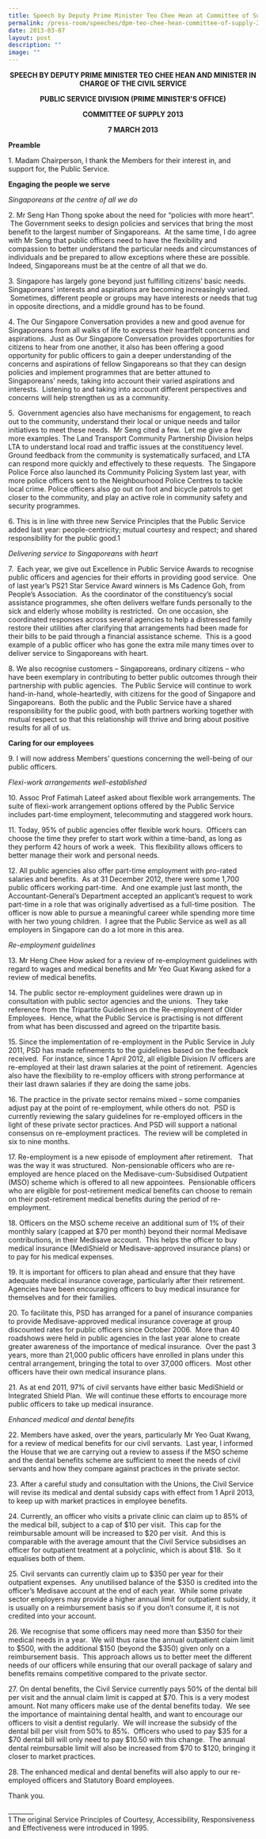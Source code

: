 ```yaml
---
title: Speech by Deputy Prime Minister Teo Chee Hean at Committee of Supply 2013
permalink: /press-room/speeches/dpm-teo-chee-hean-committee-of-supply-2013/
date: 2013-03-07
layout: post
description: ""
image: ""
---
```

<div style="text-align:center"><strong>
	
SPEECH BY DEPUTY PRIME MINISTER TEO CHEE HEAN AND MINISTER IN CHARGE OF THE CIVIL SERVICE
	
PUBLIC SERVICE DIVISION (PRIME MINISTER'S OFFICE)
	
COMMITTEE OF SUPPLY 2013
	
7 MARCH 2013
</strong></div>

**Preamble**

1\. Madam Chairperson, I thank the Members for their interest in, and support for, the Public Service.

**Engaging the people we serve**

_Singaporeans at the centre of all we do_

2\. Mr Seng Han Thong spoke about the need for “policies with more heart”. &nbsp;The Government seeks to design policies and services that bring the most benefit to the largest number of Singaporeans. &nbsp;At the same time, I do agree with Mr Seng that public officers need to have the flexibility and compassion to better understand the particular needs and circumstances of individuals and be prepared to allow exceptions where these are possible. Indeed, Singaporeans must be at the centre of all that we do.&nbsp;

3\. Singapore has largely gone beyond just fulfilling citizens’ basic needs.&nbsp; Singaporeans’ interests and aspirations are becoming increasingly varied. &nbsp;Sometimes, different people or groups may have interests or needs that tug in opposite directions, and a middle ground has to be found.

4\. The Our Singapore Conversation provides a new and good avenue for Singaporeans from all walks of life to express their heartfelt concerns and aspirations. &nbsp;Just as Our Singapore Conversation provides opportunities for citizens to hear from one another, it also has been offering a good opportunity for public officers to gain a deeper understanding of the concerns and aspirations of fellow Singaporeans so that they can design policies and implement programmes that are better attuned to Singaporeans’ needs, taking into account their varied aspirations and interests. &nbsp;Listening to and taking into account different perspectives and concerns will help strengthen us as a community.

5\. &nbsp;Government agencies also have mechanisms for engagement, to reach out to the community, understand their local or unique needs and tailor initiatives to meet these needs.&nbsp; Mr Seng cited a few. &nbsp;Let me give a few more examples. The Land Transport Community Partnership Division helps LTA to understand local road and traffic issues at the constituency level.&nbsp; Ground feedback from the community is systematically surfaced, and LTA can respond more quickly and effectively to these requests. &nbsp;The Singapore Police Force also launched its Community Policing System last year, with more police officers sent to the Neighbourhood Police Centres to tackle local crime. Police officers also go out on foot and bicycle patrols to get closer to the community, and play an active role in community safety and security programmes.&nbsp;

6\. This is in line with three new Service Principles that the Public Service added last year: people-centricity; mutual courtesy and respect; and shared responsibility for the public good.1

_Delivering service to Singaporeans with heart_

7\. &nbsp;Each year, we give out Excellence in Public Service Awards to recognise public officers and agencies for their efforts in providing good service. &nbsp;One of last year’s PS21 Star Service Award winners is Ms Cadence Goh, from People’s Association. &nbsp;As the coordinator of the constituency’s social assistance programmes, she often delivers welfare funds personally to the sick and elderly whose mobility is restricted.&nbsp; On one occasion, she coordinated responses across several agencies to help a distressed family restore their utilities after clarifying that arrangements had been made for their bills to be paid through a financial assistance scheme.&nbsp; This is a good example of a public officer who has gone the extra mile many times over to deliver service to Singaporeans with heart.

8\. We also recognise customers – Singaporeans, ordinary citizens – who have been exemplary in contributing to better public outcomes through their partnership with public agencies. &nbsp;The Public Service will continue to work hand-in-hand, whole-heartedly, with citizens for the good of Singapore and Singaporeans. &nbsp;Both the public and the Public Service have a shared responsibility for the public good, with both partners working together with mutual respect so that this relationship will thrive and bring about positive results for all of us.

**Caring for our employees**

9\. I will now address Members’ questions concerning the well-being of our public officers. &nbsp;

_Flexi-work arrangements well-established_

10\. Assoc Prof Fatimah Lateef asked about flexible work arrangements. The suite of flexi-work arrangement options offered by the Public Service includes part-time employment, telecommuting and staggered work hours.

11\. Today, 95% of public agencies offer flexible work hours.&nbsp; Officers can choose the time they prefer to start work within a time-band, as long as they perform 42 hours of work a week.&nbsp; This flexibility allows officers to better manage their work and personal needs.&nbsp;

12\. All public agencies also offer part-time employment with pro-rated salaries and benefits.&nbsp; As at 31 December 2012, there were some 1,700 public officers working part-time.&nbsp; And one example just last month, the Accountant-General’s Department accepted an applicant’s request to work part-time in a role that was originally advertised as a full-time position.&nbsp; The officer is now able to pursue a meaningful career while spending more time with her two young children. &nbsp;I agree that the Public Service as well as all employers in Singapore can do a lot more in this area.

_Re-employment guidelines_

13\. Mr Heng Chee How asked for a review of re-employment guidelines with regard to wages and medical benefits and Mr Yeo Guat Kwang asked for a review of medical benefits.

14\. The public sector re-employment guidelines were drawn up in consultation with public sector agencies and the unions. &nbsp;They take reference from the Tripartite Guidelines on the Re-employment of Older Employees. &nbsp;Hence, what the Public Service is practising is not different from what has been discussed and agreed on the tripartite basis.

15\. Since the implementation of re-employment in the Public Service in July 2011, PSD has made refinements to the guidelines based on the feedback received. &nbsp;For instance, since 1 April 2012, all eligible Division IV officers are re-employed at their last drawn salaries at the point of retirement.&nbsp; Agencies also have the flexibility to re-employ officers with strong performance at their last drawn salaries if they are doing the same jobs.

16\. The practice in the private sector remains mixed – some companies adjust pay at the point of re-employment, while others do not.&nbsp; PSD is currently reviewing the salary guidelines for re-employed officers in the light of these private sector practices. And PSD will support a national consensus on re-employment practices.&nbsp;&nbsp;The review will be completed in six to nine months.

17\. Re-employment is a new episode of employment after retirement.&nbsp; &nbsp;That was the way it was structured. &nbsp;Non-pensionable officers who are re-employed are hence placed on the Medisave-cum-Subsidised Outpatient (MSO) scheme which is offered to all new appointees. &nbsp;Pensionable officers who are eligible for post-retirement medical benefits can choose to remain on their post-retirement medical benefits during the period of re-employment.

18\. Officers on the MSO scheme receive an additional sum of 1% of their monthly salary (capped at $70 per month) beyond their normal Medisave contributions, in their Medisave account.&nbsp; This helps the officer to buy medical insurance (MediShield or Medisave-approved insurance plans) or to pay for his medical expenses.

19\. It is important for officers to plan ahead and ensure that they have adequate medical insurance coverage, particularly after their retirement.&nbsp; Agencies have been encouraging officers to buy medical insurance for themselves and for their families.

20\. To facilitate this, PSD has arranged for a panel of insurance companies to provide Medisave-approved medical insurance coverage at group discounted rates for public officers since October 2006.&nbsp; More than 40 roadshows were held in public agencies in the last year alone to create greater awareness of the importance of medical insurance.&nbsp; Over the past 3 years, more than 21,000 public officers have enrolled in plans under this central arrangement, bringing the total to over 37,000 officers. &nbsp;Most other officers have their own medical insurance plans.

21\. As at end 2011, 97% of civil servants have either basic MediShield or Integrated Shield Plan.&nbsp; We will continue these efforts to encourage more public officers to take up medical insurance.

_Enhanced medical and dental benefits_

22\. Members have asked, over the years, particularly Mr Yeo Guat Kwang, for a review of medical benefits for our civil servants. &nbsp;Last year, I informed the House that we are carrying out a review to assess if the MSO scheme and the dental benefits scheme are sufficient to meet the needs of civil servants and how they compare against practices in the private sector.

23\. After a careful study and consultation with the Unions, the Civil Service will revise its medical and dental subsidy caps with effect from 1 April 2013, to keep up with market practices in employee benefits.

24\. Currently, an officer who visits a private clinic can claim up to 85% of the medical bill, subject to a cap of $10 per visit.&nbsp; This cap for the reimbursable amount will be increased to $20 per visit.&nbsp; And this is comparable with the average amount that the Civil Service subsidises an officer for outpatient treatment at a polyclinic, which is about $18. &nbsp;So it equalises both of them.

25\. Civil servants can currently claim up to $350 per year for their outpatient expenses. &nbsp;Any unutilised balance of the $350 is credited into the officer’s Medisave account at the end of each year. &nbsp;While some private sector employers may provide a higher annual limit for outpatient subsidy, it is usually on a reimbursement basis so if you don’t consume it, it is not credited into your account.

26\. We recognise that some officers may need more than $350 for their medical needs in a year. &nbsp;We will thus raise the annual outpatient claim limit to $500, with the additional $150 (beyond the $350) given only on a reimbursement basis. &nbsp;This approach allows us to better meet the different needs of our officers while ensuring that our overall package of salary and benefits remains competitive compared to the private sector.

27\. On dental benefits, the Civil Service currently pays 50% of the dental bill per visit and the annual claim limit is capped at $70. This is a very modest amount. Not many officers make use of the dental benefits today. &nbsp;We see the importance of maintaining dental health, and want to encourage our officers to visit a dentist regularly.&nbsp; We will increase the subsidy of the dental bill per visit from 50% to 85%. &nbsp;Officers who used to pay $35 for a $70 dental bill will only need to pay $10.50 with this change. &nbsp;The annual dental reimbursable limit will also be increased from $70 to $120, bringing it closer to market practices.

28\. The enhanced medical and dental benefits will also apply to our re-employed officers and Statutory Board employees.

Thank you.

\_\_\_\_\_\_\_\_  
1&nbsp;The original Service Principles of Courtesy, Accessibility, Responsiveness and Effectiveness were introduced in 1995.